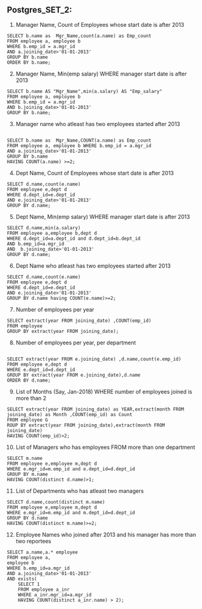 ## **Postgres_SET_2:**

1. Manager Name, Count of Employees whose start date is after 2013
```
SELECT b.name as  Mgr_Name,count(a.name) as Emp_count
FROM employee a, employee b 
WHERE b.emp_id = a.mgr_id 
AND a.joining_date>'01-01-2013' 
GROUP BY b.name 
ORDER BY b.name;
```


2. Manager Name, Min(emp salary) WHERE manager start date is after 2013
```
SELECT b.name AS "Mgr_Name",min(a.salary) AS "Emp_salary" 
FROM employee a, employee b 
WHERE b.emp_id = a.mgr_id 
AND b.joining_date>'01-01-2013' 
GROUP BY b.name;
```

3. Manager name who atleast has two employees started after 2013
```

SELECT b.name as  Mgr_Name,COUNT(a.name) as Emp_count 
FROM employee a, employee b WHERE b.emp_id = a.mgr_id 
AND a.joining_date>'01-01-2013' 
GROUP BY b.name  
HAVING COUNT(a.name) >=2;
```
4. Dept Name, Count of Employees whose start date is after 2013
```
SELECT d.name,count(e.name) 
FROM employee e,dept d  
WHERE d.dept_id=e.dept_id 
AND e.joining_date>'01-01-2013' 
GROUP BY d.name;
```
5. Dept Name, Min(emp salary) WHERE manager start date is after 2013
```
SELECT d.name,min(a.salary) 
FROM employee a,employee b,dept d  
WHERE d.dept_id=a.dept_id and d.dept_id=b.dept_id 
AND b.emp_id=a.mgr_id 
AND  b.joining_date>'01-01-2013' 
GROUP BY d.name;
```

6. Dept Name who atleast has two employees started after 2013

```
SELECT d.name,count(e.name) 
FROM employee e,dept d  
WHERE d.dept_id=e.dept_id 
AND e.joining_date>'01-01-2013' 
GROUP BY d.name having COUNT(e.name)>=2;
```
7. Number of employees per year
```
SELECT extract(year FROM joining_date) ,COUNT(emp_id) 
FROM employee 
GROUP BY extract(year FROM joining_date);
```
8. Number of employees per year, per department
```

SELECT extract(year FROM e.joining_date) ,d.name,count(e.emp_id) 
FROM employee e,dept d 
WHERE e.dept_id=d.dept_id 
GROUP BY extract(year FROM e.joining_date),d.name 
ORDER BY d.name;
```

9. List of Months (Say, Jan-2018) WHERE number of employees joined is more than 2
```
SELECT extract(year FROM joining_date) as YEAR,extract(month FROM joining_date) as Month ,COUNT(emp_id) as Count 
FROM employee G
ROUP BY extract(year FROM joining_date),extract(month FROM joining_date) 
HAVING COUNT(emp_id)>2;
```

10. List of Managers who has employees FROM more than one department
```
SELECT m.name 
FROM employee e,employee m,dept d 
WHERE e.mgr_id=m.emp_id and e.dept_id=d.dept_id 
GROUP BY m.name 
HAVING COUNT(distinct d.name)>1;

```

11. List of Departments who has atleast two managers
```
SELECT d.name,count(distinct m.name) 
FROM employee e,employee m,dept d 
WHERE e.mgr_id=m.emp_id and m.dept_id=d.dept_id 
GROUP BY d.name 
HAVING COUNT(distinct m.name)>=2;
```

12. Employee Names who joined after 2013 and his manager has more than two reportees
```
SELECT a.name,a.* employee 
FROM employee a,
employee b 
WHERE b.emp_id=a.mgr_id 
AND a.joining_date>'01-01-2013'
AND exists(
    SELECT 1 
    FROM employee a_inr
    WHERE a_inr.mgr_id=a.mgr_id
    HAVING COUNT(distinct a_inr.name) > 2);
```


